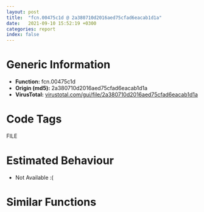 ```yaml
---
layout: post
title:  "fcn.00475c1d @ 2a380710d2016aed75cfad6eacab1d1a"
date:   2021-09-10 15:52:19 +0300
categories: report
index: false
---
```


# Generic Information
- **Function:** fcn.00475c1d
- **Origin (md5):** 2a380710d2016aed75cfad6eacab1d1a
- **VirusTotal:** [virustotal.com/gui/file/2a380710d2016aed75cfad6eacab1d1a][virustotal_ref]

# Code Tags
<span class="tag" id="FILE">FILE</span>


# Estimated Behaviour
<ul><li class="bhv-desc" id="na">Not Available :(</li></ul>

# Similar Functions
<script type="text/javascript" src="https://www.gstatic.com/charts/loader.js"></script>
<script type="text/javascript">

    google.charts.load('current', {'packages':['corechart']});
    google.charts.setOnLoadCallback(drawChart);

    function drawChart() {
    var data = new google.visualization.DataTable();
        data.addColumn('number', 'X');
        data.addColumn('number', 'Y');
        data.addColumn({type: 'string', role: 'tooltip', 'p': {'html': true}});
        data.addColumn({'type': 'string', 'role': 'style'});
        
        data.addRows([
    [88.6298599243164, 61.38930130004883, '<b><a href="/report/fcn.00475c1d@2a380710d2016aed75cfad6eacab1d1a">fcn.00475c1d</a><br>@2a380710d2016aed75cfad6eacab1d1a</b><br>', 'point { fill-color: #e0440e; }'],
[-33.97404098510742, -49.572845458984375, '<b><a href="/report/fcn.00414172@e9c6b3bcaa2edc455cb26f1e0f4a513a">fcn.00414172</a><br>@e9c6b3bcaa2edc455cb26f1e0f4a513a</b><br>', 'null'],
[23.073076248168945, 5.8130598068237305, '<b><a href="/report/fcn.00414172@6312517583453b51c66fd5c06a181092">fcn.00414172</a><br>@6312517583453b51c66fd5c06a181092</b><br>', 'null'],
[-120.58631896972656, -59.33761215209961, '<b><a href="/report/fcn.00475c1d@6f3954a480bef11309decb3759df55ad">fcn.00475c1d</a><br>@6f3954a480bef11309decb3759df55ad</b><br>', 'null'],
[35.935508728027344, -101.53573608398438, '<b><a href="/report/fcn.00475c1d@cd64783198de5872d050db281b6d529b">fcn.00475c1d</a><br>@cd64783198de5872d050db281b6d529b</b><br>', 'null'],
[-141.56036376953125, 27.61155128479004, '<b><a href="/report/fcn.00414172@9060907d555cecab3519fcbc82318d7e">fcn.00414172</a><br>@9060907d555cecab3519fcbc82318d7e</b><br>', 'null'],
[97.5271224975586, -36.6819953918457, '<b><a href="/report/fcn.00475c1d@985d3a961f1a2ad37039ba25bf21c0ee">fcn.00475c1d</a><br>@985d3a961f1a2ad37039ba25bf21c0ee</b><br>', 'null'],
[-55.82544708251953, 26.90707778930664, '<b><a href="/report/fcn.00414172@bd5810ea8cdeec913ece5ee7baedb8e9">fcn.00414172</a><br>@bd5810ea8cdeec913ece5ee7baedb8e9</b><br>', 'null'],
[-56.06322479248047, -131.22845458984375, '<b><a href="/report/fcn.00475c1d@83f49824bfe7c3c24f4b74a2ba6ab65b">fcn.00475c1d</a><br>@83f49824bfe7c3c24f4b74a2ba6ab65b</b><br>', 'null'],
[-84.57649230957031, 107.91436767578125, '<b><a href="/report/fcn.00475c1d@125511dc58d9fe5b15e0562013727778">fcn.00475c1d</a><br>@125511dc58d9fe5b15e0562013727778</b><br>', 'null'],
[5.5811967849731445, 97.97445678710938, '<b><a href="/report/fcn.00414172@b9e7701b101639a92238161f00b7471e">fcn.00414172</a><br>@b9e7701b101639a92238161f00b7471e</b><br>', 'null'],

        ]);

    var options = {
        title: 'Similarity Plot',
        legend: 'none',
        colors: ['#dedbd9', '#e6693e', '#ec8f6e', '#f3b49f', '#f6c7b6'],
        tooltip: {isHtml: true, trigger: 'both'},
        explorer: {
        actions: ["dragToZoom", "rightClickToReset"],
        },
        chartArea: {
        width: '80%',
        height: '80%'
        },
        width: '100%',
        height: '100%'
    };

    var chart = new google.visualization.ScatterChart(document.getElementById('chart_div'));

    chart.draw(data, options);
    }
    
</script>


<div id="chart_div" style="width: 100%px; height: 100%;"></div>

# Disassembled Code
{% highlight nasm %}

mov edi, edi
push ebp
mov ebp, esp
sub esp, 0x28
mov eax, dword[ebp+8]
mov ecx, eax
push ebx
mov ebx, dword[ebp+0xc]
and eax, 0x3f
push esi
sar ecx, 6
push edi
imul edi, eax, 0x30
mov dword[ebp-8], ecx
mov eax, dword[ecx*4+0x49ee00]
mov dword[ebp-0x28], 0xa
mov edx, dword[edi+eax+0x18]
mov dword[ebp-0x20], edx
mov edx, dword[ebp+0x10]
test edx, edx
je off.b74
push 0xa
pop esi
cmp word[ebx], si
jne off.b74
or byte[edi+eax+0x28], 4
jmp off.b79
and byte[edi+eax+0x28], 0xfb
lea eax, [ebx+edx*2]
mov esi, ebx
mov dword[ebp-0x10], eax
mov edx, ebx
cmp ebx, eax
jae off.b453
mov dword[ebp-0x14], 0x1a
mov dword[ebp-0x18], 0xd
movzx eax, word[edx]
cmp ax, word[ebp-0x14]
je off.b421
lea ecx, [edx+2]
cmp ax, word[ebp-0x18]
je off.b140
mov edx, ecx
jmp off.b401
cmp ecx, dword[ebp-0x10]
jae off.b204
movzx ecx, word[ecx]
mov dword[ebp-0xc], ecx
lea ecx, [esi+2]
push 0xa
mov dword[ebp-0x1c], ecx
mov ecx, dword[ebp-0xc]
pop ebx
cmp cx, bx
jne off.b170
push ebx
pop eax
mov ecx, eax
xor eax, eax
cmp word[ebp-0xc], bx
mov ebx, dword[ebp+0xc]
sete al
mov word[esi], cx
mov esi, dword[ebp-0x1c]
lea eax, [eax*2+2]
add edx, eax
jmp off.b407
push 0
lea eax, [ebp-0x24]
mov dword[ebp-0xc], ecx
push eax
push 2
lea eax, [ebp-4]
push eax
push dword[ebp-0x20]
call dword[sym.imp.KERNEL32.dll_ReadFile]
test eax, eax
je off.b395
cmp dword[ebp-0x24], 0
je off.b395
mov ecx, dword[ebp-8]
mov eax, dword[ecx*4+0x49ee00]
test byte[edi+eax+0x28], 0x48
je off.b340
mov dx, word[ebp-4]
lea eax, [esi+2]
mov dword[ebp-0x1c], eax
cmp dx, word[ebp-0x28]
jne off.b287
push 0xa
pop edx
mov word[esi], dx
jmp off.b336
push 0xd
pop eax
mov word[esi], ax
mov eax, dword[ecx*4+0x49ee00]
push 0xa
mov byte[edi+eax+0x2a], dl
mov eax, dword[ecx*4+0x49ee00]
shr dx, 8
mov byte[edi+eax+0x2b], dl
mov eax, dword[ecx*4+0x49ee00]
pop edx
mov byte[edi+eax+0x2c], dl
mov eax, dword[ebp-0x1c]
mov esi, eax
jmp off.b359
push 0xa
pop eax
cmp word[ebp-4], ax
jne off.b364
cmp esi, ebx
jne off.b364
mov word[esi], ax
add esi, 2
mov edx, dword[ebp-0xc]
jmp off.b410
push 1
push 0xffffffffffffffff
push 0xfffffffffffffffe
push dword[ebp+8]
call fcn.0047661b
mov edx, dword[ebp-0xc]
add esp, 0x10
push 0xa
pop eax
cmp word[ebp-4], ax
je off.b407
jmp off.b398
mov edx, dword[ebp-0xc]
push 0xd
pop eax
mov word[esi], ax
add esi, 2
mov ecx, dword[ebp-8]
cmp edx, dword[ebp-0x10]
jb off.b111
jmp off.b453
mov ecx, dword[ecx*4+0x49ee00]
mov al, byte[ecx+edi+0x28]
test al, 0x40
jne off.b444
or al, 2
mov byte[ecx+edi+0x28], al
jmp off.b453
push 0x1a
pop eax
mov word[esi], ax
add esi, 2
sub esi, ebx
and esi, 0xfffffffe
pop edi
mov eax, esi
pop esi
pop ebx
mov esp, ebp
pop ebp
ret

{% endhighlight %}

[virustotal_ref]: https://www.virustotal.com/gui/file/2a380710d2016aed75cfad6eacab1d1a